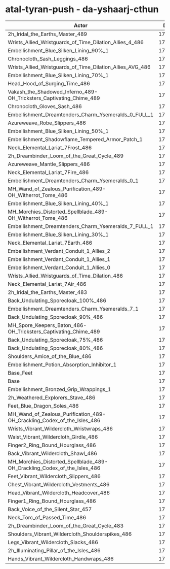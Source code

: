 # atal-tyran-push - da-yshaarj-cthun
| Actor | DPS | Increase |
|---|:---:|:---:|
|2h_Iridal_the_Earths_Master_489|176723|1.92%|
|Wrists_Allied_Wristguards_of_Time_Dilation_Allies_4_486|176707|1.91%|
|Embellishment_Blue_Silken_Lining_90%_1|176612|1.86%|
|Chronocloth_Sash_Leggings_486|176203|1.62%|
|Wrists_Allied_Wristguards_of_Time_Dilation_Allies_AVG_486|176115|1.57%|
|Embellishment_Blue_Silken_Lining_70%_1|175966|1.49%|
|Head_Hood_of_Surging_Time_486|175965|1.49%|
|Vakash_the_Shadowed_Inferno_489-OH_Tricksters_Captivating_Chime_489|175923|1.46%|
|Chronocloth_Gloves_Sash_486|175896|1.45%|
|Embellishment_Dreamtenders_Charm_Ysemeralds_0_FULL_1|175407|1.17%|
|Azureweave_Robe_Slippers_486|175221|1.06%|
|Embellishment_Blue_Silken_Lining_50%_1|175173|1.03%|
|Embellishment_Shadowflame_Tempered_Armor_Patch_1|175081|0.98%|
|Neck_Elemental_Lariat_7Frost_486|174923|0.89%|
|2h_Dreambinder_Loom_of_the_Great_Cycle_489|174913|0.88%|
|Azureweave_Mantle_Slippers_486|174908|0.88%|
|Neck_Elemental_Lariat_7Fire_486|174856|0.85%|
|Embellishment_Dreamtenders_Charm_Ysemeralds_0_1|174812|0.82%|
|MH_Wand_of_Zealous_Purification_489-OH_Witherrot_Tome_486|174777|0.80%|
|Embellishment_Blue_Silken_Lining_40%_1|174747|0.78%|
|MH_Morchies_Distorted_Spellblade_489-OH_Witherrot_Tome_486|174678|0.74%|
|Embellishment_Dreamtenders_Charm_Ysemeralds_7_FULL_1|174531|0.66%|
|Embellishment_Blue_Silken_Lining_30%_1|174489|0.64%|
|Neck_Elemental_Lariat_7Earth_486|174448|0.61%|
|Embellishment_Verdant_Conduit_1_Allies_2|174329|0.54%|
|Embellishment_Verdant_Conduit_1_Allies_1|174325|0.54%|
|Embellishment_Verdant_Conduit_1_Allies_0|174263|0.51%|
|Wrists_Allied_Wristguards_of_Time_Dilation_486|174251|0.50%|
|Neck_Elemental_Lariat_7Air_486|174128|0.43%|
|2h_Iridal_the_Earths_Master_483|173993|0.35%|
|Back_Undulating_Sporecloak_100%_486|173985|0.34%|
|Embellishment_Dreamtenders_Charm_Ysemeralds_7_1|173942|0.32%|
|Back_Undulating_Sporecloak_90%_486|173929|0.31%|
|MH_Spore_Keepers_Baton_486-OH_Tricksters_Captivating_Chime_489|173863|0.27%|
|Back_Undulating_Sporecloak_75%_486|173823|0.25%|
|Back_Undulating_Sporecloak_80%_486|173812|0.25%|
|Shoulders_Amice_of_the_Blue_486|173624|0.14%|
|Embellishment_Potion_Absorption_Inhibitor_1|173585|0.11%|
|Base_Feet|173530|0.08%|
|Base|173387|0.00%|
|Embellishment_Bronzed_Grip_Wrappings_1|173318|-0.04%|
|2h_Weathered_Explorers_Stave_486|173303|-0.05%|
|Feet_Blue_Dragon_Soles_486|173244|-0.08%|
|MH_Wand_of_Zealous_Purification_489-OH_Crackling_Codex_of_the_Isles_486|173156|-0.13%|
|Wrists_Vibrant_Wildercloth_Wristwraps_486|173068|-0.18%|
|Waist_Vibrant_Wildercloth_Girdle_486|173056|-0.19%|
|Finger2_Ring_Bound_Hourglass_486|172952|-0.25%|
|Back_Vibrant_Wildercloth_Shawl_486|172940|-0.26%|
|MH_Morchies_Distorted_Spellblade_489-OH_Crackling_Codex_of_the_Isles_486|172911|-0.27%|
|Feet_Vibrant_Wildercloth_Slippers_486|172882|-0.29%|
|Chest_Vibrant_Wildercloth_Vestments_486|172764|-0.36%|
|Head_Vibrant_Wildercloth_Headcover_486|172685|-0.40%|
|Finger1_Ring_Bound_Hourglass_486|172592|-0.46%|
|Back_Voice_of_the_Silent_Star_457|172571|-0.47%|
|Neck_Torc_of_Passed_Time_486|172560|-0.48%|
|2h_Dreambinder_Loom_of_the_Great_Cycle_483|172535|-0.49%|
|Shoulders_Vibrant_Wildercloth_Shoulderspikes_486|172457|-0.54%|
|Legs_Vibrant_Wildercloth_Slacks_486|172315|-0.62%|
|2h_Illuminating_Pillar_of_the_Isles_486|172276|-0.64%|
|Hands_Vibrant_Wildercloth_Handwraps_486|172165|-0.70%|
